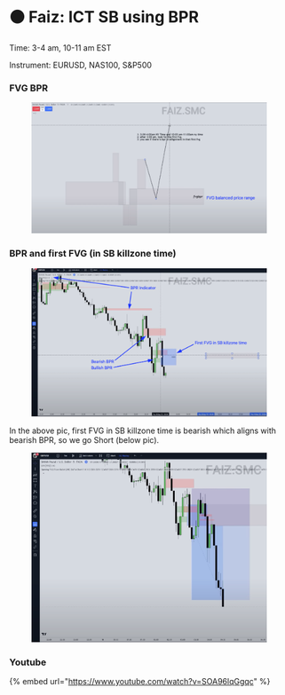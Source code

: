 # ⚫ Faiz: ICT SB using BPR

Time: 3-4 am, 10-11 am EST

Instrument: EURUSD, NAS100, S\&P500

### FVG BPR

<figure><img src="../.gitbook/assets/image.png" alt=""><figcaption></figcaption></figure>

### BPR and first FVG (in SB killzone time)

<figure><img src="../.gitbook/assets/image (23).png" alt=""><figcaption></figcaption></figure>

In the above pic, first FVG in SB killzone time is bearish which aligns with bearish BPR, so we go Short (below pic).

<figure><img src="../.gitbook/assets/image (27).png" alt=""><figcaption></figcaption></figure>

### Youtube

{% embed url="https://www.youtube.com/watch?v=SOA96lqGgqc" %}
